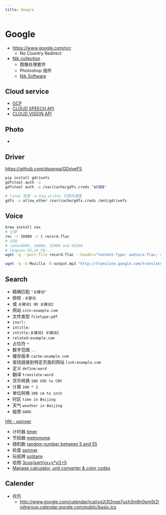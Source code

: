 ```yaml
---
title: Google
---
```


# Google

- https://www.google.com/ncr
  - No Country Redirect
- [Nik collection](https://www.google.com/nikcollection/)
  - 图像处理套件
  - Photoshop 插件
  - [Nik Software](https://en.wikipedia.org/wiki/Nik_Software)

## Cloud service

- [GCP](https://cloud.google.com/)
- [CLOUD SPEECH API](https://cloud.google.com/speech/)
- [CLOUD VISION API](https://cloud.google.com/vision/)

## Photo

- [](https://developers.google.com/picasa-web/docs/3.0/developers_guide_protocol)

## Driver

https://github.com/dsoprea/GDriveFS

```bash
pip install gdrivefs
gdfstool auth -u
gdfstool auth -a /var/cache/gdfs.creds "$CODE"

# linux 使用 -o big_writes 可提升速度
gdfs -o allow_other /var/cache/gdfs.creds /mnt/gdrivefs
```

## Voice

```bash
brew install sox
# 记录
rec -r 16000 -c 1 record.flac
# 识别
# rate=8000, 16000, 32000 and 44100
# lang=en_US,zh_CN...
wget -q --post-file record.flac --header="Content-Type: audio/x-flac; rate=16000" -O - "https://www.google.com/speech-api/v2/recognize?client=chromium&lang=en_US&key=$GOOGLE_SPEECH_API_KEY"

wget -q -U Mozilla -O output.mp3 "http://translate.google.com/translate_tts?ie=UTF-8&total=1&idx=0&textlen=32&client=tw-ob&q=你好么&tl=zh_CN"
```

## Search

- 精确匹配 `"关键词"`
- 排除 `-关键词`
- 或 `关键词1 OR 关键词2`
- 网站 `site:example.com`
- 文件类型 `filetype:pdf`
- `inurl:`
- `intitle:`
- `intitle:关键词1 关键词2`
- `related:example.com`
- 占位符 `*`
- 数字范围 `..`
- 缓存版本 `cache:example.com`
- 查找链接到特定页面的网站 `link:example.com`
- 定义 `define:word`
- 翻译 `translate:word`
- 货币转换 `100 USD to CNY`
- 计算 `100 * 2`
- 单位转换 `100 cm to inch`
- 时区 `time in Beijing`
- 天气 `weather in Beijing`
- 股票 `GOOG`


[HN - spinner](https://news.ycombinator.com/item?id=13476939)

- 计时器 [timer](https://www.google.com/search?q=timer)
- 节拍器 [metronome](https://www.google.com/search?q=metronome)
- 随机数 [random number between 5 and 55](https://www.google.com/search?q=random%20number%20between%205%20and%2055)
- 轮盘 [spinner](https://www.google.com/search?q=spinner)
- 玩纸牌 [solitaire](https://www.google.com/search?q=solitaire)
- 绘图 [3*cos(sqrt(x*x+y\*y))+5](<https://www.google.com/search?q=3*cos(sqrt(x*x%2By*y))%2B5>)
- [Manage calculator, unit converter & color codes](https://support.google.com/websearch/answer/3284611)

## Calender

- 农历
  - http://www.google.com/calendar/ical/ug2j3l2nqq7uch3m9n0pm5t2lo@group.calendar.google.com/public/basic.ics
